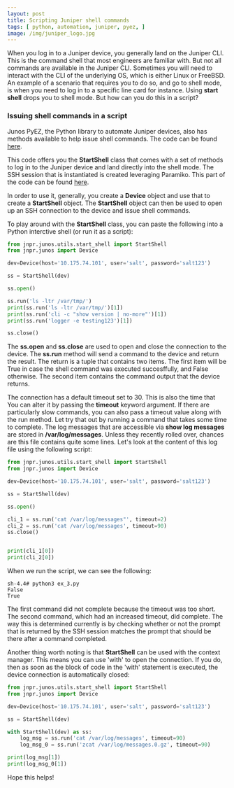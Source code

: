 ```yaml
---
layout: post
title: Scripting Juniper shell commands
tags: [ python, automation, juniper, pyez, ]
image: /img/juniper_logo.jpg
---
```


When you log in to a Juniper device, you generally land on the Juniper CLI. This is the command shell that most engineers are familiar with. But not all commands are available in the Juniper CLI. Sometimes you will need to interact with the CLI of the underlying OS, which is either Linux or FreeBSD. An example of a scenario that requires you to do so, and go to shell mode, is when you need to log in to a specific line card for instance. Using <b>start shell</b> drops you to shell mode. But how can you do this in a script?


### Issuing shell commands in a script

Junos PyEZ, the Python library to automate Juniper devices, also has methods available to help issue shell commands. The code can be found <a href="https://github.com/Juniper/py-junos-eznc/blob/master/lib/jnpr/junos/utils/start_shell.py" target="_blank">here</a>. 

This code offers you the <b>StartShell</b> class that comes with a set of methods to log in to the Juniper device and land directly into the shell mode. The SSH session that is instantiated is created leveraging Paramiko. This part of the code can be found <a href="https://github.com/Juniper/py-junos-eznc/blob/master/lib/jnpr/junos/utils/ssh_client.py" target="_blank">here</a>.

In order to use it, generally, you create a <b>Device</b> object and use that to create a <b>StartShell</b> object. The <b>StartShell</b> object can then be used to open up an SSH connection to the device and issue shell commands. 

To play around with the <b>StartShell</b> class, you can paste the following into a Python interctive shell (or run it as a script):

```python
from jnpr.junos.utils.start_shell import StartShell
from jnpr.junos import Device

dev=Device(host='10.175.74.101', user='salt', password='salt123')

ss = StartShell(dev)

ss.open()

ss.run('ls -ltr /var/tmp/')
print(ss.run('ls -ltr /var/tmp/')[1])
print(ss.run('cli -c "show version | no-more"')[1])
print(ss.run('logger -e testing123')[1])

ss.close()
```

The <b>ss.open</b> and <b>ss.close</b> are used to open and close the connection to the device. The <b>ss.run</b> method will send a command to the device and return the result. The return is a tuple that contains two items. The first item will be True in case the shell command was executed succesffully, and False otherwise. The second item contains the command output that the device returns.

The connection has a default timeout set to 30. This is also the time that You can alter it by passing the <b>timeout</b> keyword argument. If there are particularly slow commands, you can also pass a timeout value along with the run method. Let try that out by running a command that takes some time to complete. The log messages that are accessible via <b>show log messages</b> are stored in <b>/var/log/messages</b>. Unless they recently rolled over, chances are this file contains quite some lines. Let's look at the content of this log file using the following script:

```python
from jnpr.junos.utils.start_shell import StartShell
from jnpr.junos import Device

dev=Device(host='10.175.74.101', user='salt', password='salt123')

ss = StartShell(dev)

ss.open()

cli_1 = ss.run('cat /var/log/messages"', timeout=2)    
cli_2 = ss.run('cat /var/log/messages', timeout=90)
ss.close()


print(cli_1[0])
print(cli_2[0])

```
When we run the script, we can see the following:

```
sh-4.4# python3 ex_3.py
False
True
```

The first command did not complete because the timeout was too short. The second command, which had an increased timeout, did complete. The way this is determined currently is by checking whether or not the prompt that is returned by the SSH session matches the prompt that should be there after a command completed.

Another thing worth noting is that <b>StartShell</b> can be used with the context manager. This means you can use 'with' to open the connection. If you do, then as soon as the block of code in the 'with' statement is executed, the device connection is automatically closed: 

```python
from jnpr.junos.utils.start_shell import StartShell
from jnpr.junos import Device

dev=Device(host='10.175.74.101', user='salt', password='salt123')

ss = StartShell(dev)

with StartShell(dev) as ss:    
    log_msg = ss.run('cat /var/log/messages', timeout=90)
    log_msg_0 = ss.run('zcat /var/log/messages.0.gz', timeout=90)

print(log_msg[1])
print(log_msg_0[1])
```



Hope this helps!